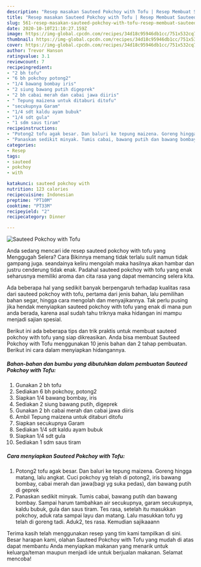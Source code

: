 ```yaml
---
description: "Resep masakan Sauteed Pokchoy with Tofu | Resep Membuat Sauteed Pokchoy with Tofu Yang Lezat Sekali"
title: "Resep masakan Sauteed Pokchoy with Tofu | Resep Membuat Sauteed Pokchoy with Tofu Yang Lezat Sekali"
slug: 561-resep-masakan-sauteed-pokchoy-with-tofu-resep-membuat-sauteed-pokchoy-with-tofu-yang-lezat-sekali
date: 2020-10-10T21:10:27.159Z
image: https://img-global.cpcdn.com/recipes/34d18c95946db1cc/751x532cq70/sauteed-pokchoy-with-tofu-foto-resep-utama.jpg
thumbnail: https://img-global.cpcdn.com/recipes/34d18c95946db1cc/751x532cq70/sauteed-pokchoy-with-tofu-foto-resep-utama.jpg
cover: https://img-global.cpcdn.com/recipes/34d18c95946db1cc/751x532cq70/sauteed-pokchoy-with-tofu-foto-resep-utama.jpg
author: Trevor Hanson
ratingvalue: 3.1
reviewcount: 7
recipeingredient:
- "2 bh tofu"
- "6 bh pokchoy potong2"
- "1/4 bawang bombay iris"
- "2 siung bawang putih digeprek"
- "2 bh cabai merah dan cabai jawa diiris"
- " Tepung maizena untuk ditaburi ditofu"
- "secukupnya Garam"
- "1/4 sdt kaldu ayam bubuk"
- "1/4 sdt gula"
- "1 sdm saus tiram"
recipeinstructions:
- "Potong2 tofu agak besar. Dan baluri ke tepung maizena. Goreng hingga matang, lalu angkat. Cuci pokchoy yg telah di potong2, iris bawang bombay, cabai merah dan jawa(bagi yg suka pedas), dan bawang putih di geprek"
- "Panaskan sedikit minyak. Tumis cabai, bawang putih dan bawang bombay. Sampai harum tambahkan air secukupnya, garam secukupnya, kaldu bubuk, gula dan saus tiram. Tes rasa, setelah itu masukkan pokchoy, aduk rata sampai layu dan matang. Lalu masukkan tofu yg telah di goreng tadi. Aduk2, tes rasa. Kemudian sajikaaann"
categories:
- Resep
tags:
- sauteed
- pokchoy
- with

katakunci: sauteed pokchoy with 
nutrition: 123 calories
recipecuisine: Indonesian
preptime: "PT10M"
cooktime: "PT33M"
recipeyield: "2"
recipecategory: Dinner

---
```



![Sauteed Pokchoy with Tofu](https://img-global.cpcdn.com/recipes/34d18c95946db1cc/751x532cq70/sauteed-pokchoy-with-tofu-foto-resep-utama.jpg)

Anda sedang mencari ide resep sauteed pokchoy with tofu yang Menggugah Selera? Cara Bikinnya memang tidak terlalu sulit namun tidak gampang juga. seandainya keliru mengolah maka hasilnya akan hambar dan justru cenderung tidak enak. Padahal sauteed pokchoy with tofu yang enak seharusnya memiliki aroma dan cita rasa yang dapat memancing selera kita.

Ada beberapa hal yang sedikit banyak berpengaruh terhadap kualitas rasa dari sauteed pokchoy with tofu, pertama dari jenis bahan, lalu pemilihan bahan segar, hingga cara mengolah dan menyajikannya. Tak perlu pusing jika hendak menyiapkan sauteed pokchoy with tofu yang enak di mana pun anda berada, karena asal sudah tahu triknya maka hidangan ini mampu menjadi sajian spesial.




Berikut ini ada beberapa tips dan trik praktis untuk membuat sauteed pokchoy with tofu yang siap dikreasikan. Anda bisa membuat Sauteed Pokchoy with Tofu menggunakan 10 jenis bahan dan 2 tahap pembuatan. Berikut ini cara dalam menyiapkan hidangannya.

<!--inarticleads1-->

##### Bahan-bahan dan bumbu yang dibutuhkan dalam pembuatan Sauteed Pokchoy with Tofu:

1. Gunakan 2 bh tofu
1. Sediakan 6 bh pokchoy, potong2
1. Siapkan 1/4 bawang bombay, iris
1. Sediakan 2 siung bawang putih, digeprek
1. Gunakan 2 bh cabai merah dan cabai jawa diiris
1. Ambil  Tepung maizena untuk ditaburi ditofu
1. Siapkan secukupnya Garam
1. Sediakan 1/4 sdt kaldu ayam bubuk
1. Siapkan 1/4 sdt gula
1. Sediakan 1 sdm saus tiram




<!--inarticleads2-->

##### Cara menyiapkan Sauteed Pokchoy with Tofu:

1. Potong2 tofu agak besar. Dan baluri ke tepung maizena. Goreng hingga matang, lalu angkat. Cuci pokchoy yg telah di potong2, iris bawang bombay, cabai merah dan jawa(bagi yg suka pedas), dan bawang putih di geprek
1. Panaskan sedikit minyak. Tumis cabai, bawang putih dan bawang bombay. Sampai harum tambahkan air secukupnya, garam secukupnya, kaldu bubuk, gula dan saus tiram. Tes rasa, setelah itu masukkan pokchoy, aduk rata sampai layu dan matang. Lalu masukkan tofu yg telah di goreng tadi. Aduk2, tes rasa. Kemudian sajikaaann




Terima kasih telah menggunakan resep yang tim kami tampilkan di sini. Besar harapan kami, olahan Sauteed Pokchoy with Tofu yang mudah di atas dapat membantu Anda menyiapkan makanan yang menarik untuk keluarga/teman maupun menjadi ide untuk berjualan makanan. Selamat mencoba!

